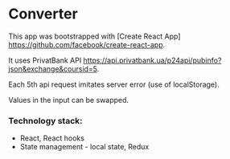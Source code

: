 # Converter

This app was bootstrapped with [Create React App]
https://github.com/facebook/create-react-app.

It uses PrivatBank API
https://api.privatbank.ua/p24api/pubinfo?json&exchange&coursid=5.

Each 5th api request imitates server error (use of localStorage).

Values in the input can be swapped.

### Technology stack:

- React, React hooks
- State management - local state, Redux
